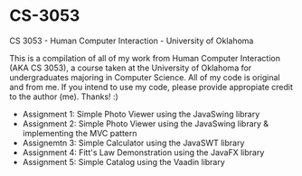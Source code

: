 # CS-3053
CS 3053 - Human Computer Interaction  - University of Oklahoma

This is a compilation of all of my work from Human Computer Interaction (AKA CS 3053), a course taken at the University of Oklahoma for undergraduates majoring in Computer Science. All of my code is original and from me. If you intend to use my code, please provide appropiate credit to the author (me). Thanks! :)


- Assignment 1:   Simple Photo Viewer using the JavaSwing library
- Assignment 2:   Simple Photo Viewer using the JavaSwing library & implementing the MVC pattern
- Assignemtn 3:   Simple Calculator using the JavaSWT library
- Assignment 4:   Fitt's Law Demonstration using the JavaFX library
- Assignment 5:   Simple Catalog using the Vaadin library
